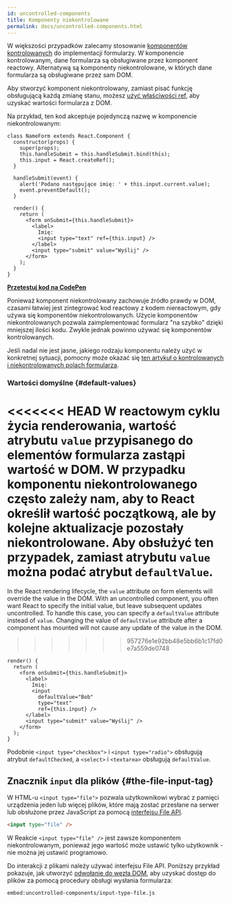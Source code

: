 ```yaml
---
id: uncontrolled-components
title: Komponenty niekontrolowane
permalink: docs/uncontrolled-components.html
---
```


W większości przypadków zalecamy stosowanie [komponentów kontrolowanych](/docs/forms.html#controlled-components) do implementacji formularzy. W komponencie kontrolowanym, dane formularza są obsługiwane przez komponent reactowy. Alternatywą są komponenty niekontrolowane, w których dane formularza są obsługiwane przez sam DOM.

Aby stworzyć komponent niekontrolowany, zamiast pisać funkcję obsługującą każdą zmianę stanu, możesz [użyć właściwości ref](/docs/refs-and-the-dom.html), aby uzyskać wartości formularza z DOM.

Na przykład, ten kod akceptuje pojedynczą nazwę w komponencie niekontrolowanym:

```javascript{5,9,18}
class NameForm extends React.Component {
  constructor(props) {
    super(props);
    this.handleSubmit = this.handleSubmit.bind(this);
    this.input = React.createRef();
  }

  handleSubmit(event) {
    alert('Podano następujące imię: ' + this.input.current.value);
    event.preventDefault();
  }

  render() {
    return (
      <form onSubmit={this.handleSubmit}>
        <label>
          Imię:
          <input type="text" ref={this.input} />
        </label>
        <input type="submit" value="Wyślij" />
      </form>
    );
  }
}
```

[**Przetestuj kod na CodePen**](https://codepen.io/gaearon/pen/WooRWa?editors=0010)

Ponieważ komponent niekontrolowany zachowuje źródło prawdy w DOM, czasami łatwiej jest zintegrować kod reactowy z kodem niereactowym, gdy używa się komponentów niekontrolowanych. Użycie komponentów niekontrolowanych pozwala zaimplementować formularz "na szybko" dzięki mniejszej ilości kodu. Zwykle jednak powinno używać się komponentów kontrolowanych.

Jeśli nadal nie jest jasne, jakiego rodzaju komponentu należy użyć w konkretnej sytuacji, pomocny może okazać się [ten artykuł o kontrolowanych i niekontrolowanych polach formularza](https://goshakkk.name/controlled-vs-uncontrolled-inputs-react/).

### Wartości domyślne {#default-values}

<<<<<<< HEAD
W reactowym cyklu życia renderowania, wartość atrybutu `value` przypisanego do elementów formularza zastąpi wartość w DOM. W przypadku komponentu niekontrolowanego często zależy nam, aby to React określił wartość początkową, ale by kolejne aktualizacje pozostały niekontrolowane. Aby obsłużyć ten przypadek, zamiast atrybutu `value` można podać atrybut `defaultValue`.
=======
In the React rendering lifecycle, the `value` attribute on form elements will override the value in the DOM. With an uncontrolled component, you often want React to specify the initial value, but leave subsequent updates uncontrolled. To handle this case, you can specify a `defaultValue` attribute instead of `value`. Changing the value of `defaultValue` attribute after a component has mounted will not cause any update of the value in the DOM.
>>>>>>> 957276e1e92bb48e5bb6b1c17fd0e7a559de0748

```javascript{7}
render() {
  return (
    <form onSubmit={this.handleSubmit}>
      <label>
        Imię:
        <input
          defaultValue="Bob"
          type="text"
          ref={this.input} />
      </label>
      <input type="submit" value="Wyślij" />
    </form>
  );
}
```

Podobnie `<input type="checkbox">` i `<input type="radio">` obsługują atrybut `defaultChecked`, a `<select>` i `<textarea>` obsługują `defaultValue`.

## Znacznik `input` dla plików {#the-file-input-tag}

W HTML-u `<input type="file">` pozwala użytkownikowi wybrać z pamięci urządzenia jeden lub więcej plików, które mają zostać przesłane na serwer lub obsłużone przez JavaScript za pomocą [interfejsu File API](https://developer.mozilla.org/en-US/docs/Web/API/File/Using_files_from_web_applications).

```html
<input type="file" />
```

W Reakcie `<input type="file" />` jest zawsze komponentem niekontrolowanym, ponieważ jego wartość może ustawić tylko użytkownik - nie można jej ustawić programowo.

Do interakcji z plikami należy używać interfejsu File API. Poniższy przykład pokazuje, jak utworzyć [odwołanie do węzła DOM](/docs/refs-and-the-dom.html), aby uzyskać dostęp do plików za pomocą procedury obsługi wysłania formularza:

`embed:uncontrolled-components/input-type-file.js`

[](codepen://uncontrolled-components/input-type-file)

